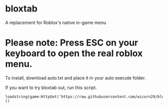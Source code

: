 # bloxtab
A replacement for Roblox's native in-game menu

# Please note: Press ESC on your keyboard to open the real roblox menu.


To install, download auto.txt and place it in your auto execute folder.


If you want to try bloxtab out, run this script.
 ```
loadstring(game:HttpGet('https://raw.githubusercontent.com/wicorn29/bloxtab/refs/heads/main/topbarapp.lua'))()
```
